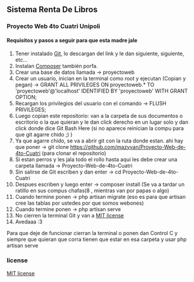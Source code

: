 ## Sistema Renta De Libros

### Proyecto Web 4to Cuatri Unipoli

#### Requisitos y pasos a seguir para que esta madre jale

  1. Tener instalado [Git](https://git-scm.com/download/win), lo descargan del link y le dan siguiente, siguiente, etc...
  2. Instalan [Composer](https://getcomposer.org/Composer-Setup.exe) también porfa.
  3. Crear una base de datos llamada -> proyectoweb
  4. Crear un usuario, inician en la terminal como root y ejecutan (Copian y pegan) -> GRANT ALL PRIVILEGES ON proyectoweb.* TO 'proyectoweb'@'localhost' IDENTIFIED BY 'proyectoweb' WITH GRANT OPTION;
  5. Recargan los privilegios del usuario con el comando -> FLUSH PRIVILEGES;
  6. Luego copian este repositorio: van a la carpeta de sus documentos o escritorio o la que quieran y le dan click derecho en un lugar solo y dan click donde dice Git Bash Here (si no aparece reinician la compu para que git agarre chido ;) )
  7. Ya que agarre chido, se va a abrir git con la ruta donde estan. ahi hay que poner -> git clone https://github.com/mazyvan/Proyecto-Web-de-4to-Cuatri (para clonar el repositorio)
  8. Si estan perros y les jala todo el rollo hasta aqui les debe crear una carpeta llamada -> Proyecto-Web-de-4to-Cuatri
  9. Sin salirse de Git escriben y dan enter -> cd Proyecto-Web-de-4to-Cuatri
  10. Despues escriben y luego enter -> composer install   (Se va a tardar un ratillo en sus compus chafas(8 , mientras van por papas o algo)
  11. Cuando termine ponen -> php artisan migrate (eso es para que artisan cree las tablas por ustedes por que somos webones)
  11. Cuando termine ponen -> php artisan serve
  12. No cierren la terminal Git y van a [MIT license](http://localhost:8000)
  13. Avedaaa :3

Para que deje de funcionar cierran la terminal o ponen dan Control C y siempre que quieran que corra tienen que estar en esa carpeta y usar php artisan serve
### license

[MIT license](http://opensource.org/licenses/MIT)
